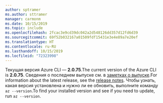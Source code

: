 ```yaml
---
author: sptramer
ms.author: sttramer
manager: carmonm
ms.date: 10/15/2019
ms.topic: include
ms.openlocfilehash: 2fcac3e9cd39dc042a2d548126dd357d12fd6d39
ms.sourcegitcommit: 69f52b032167a01509fdf15431e3e4e89a7e20ef
ms.translationtype: HT
ms.contentlocale: ru-RU
ms.lasthandoff: 10/15/2019
ms.locfileid: "72323998"
---
```

<span data-ttu-id="f8ddb-101">Текущая версия Azure CLI — __2.0.75__.</span><span class="sxs-lookup"><span data-stu-id="f8ddb-101">The current version of the Azure CLI is __2.0.75__.</span></span> <span data-ttu-id="f8ddb-102">Сведения о последнем выпуске см. в [заметках о выпуске](../release-notes-azure-cli.md).</span><span class="sxs-lookup"><span data-stu-id="f8ddb-102">For information about the latest release, see the [release notes](../release-notes-azure-cli.md).</span></span> <span data-ttu-id="f8ddb-103">Чтобы узнать, какая версия установлена и нужно ли ее обновить, выполните команду `az --version`.</span><span class="sxs-lookup"><span data-stu-id="f8ddb-103">To find your installed version and see if you need to update, run `az --version`.</span></span>
